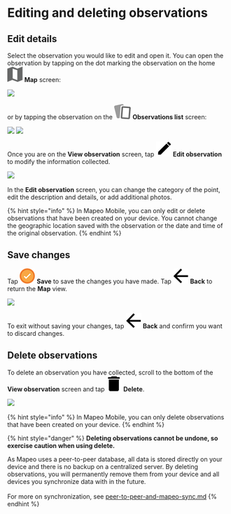 # Editing and deleting observations

## Edit details

Select the observation you would like to edit and open it. You can open the observation by tapping on the dot marking the observation on the home <img src="../../.gitbook/assets/app-icons_Map_view.png" alt="" data-size="line"> **Map** screen:

&#x20;![](../../.gitbook/assets/Homescreen-tap\_observation\_dot.jpg)

or by tapping the observation on the <img src="../../.gitbook/assets/app icons_observation-list_35px.png" alt="" data-size="line"> **Observations list** screen:

&#x20;![](../../.gitbook/assets/Homescreen-Observations\_list\_button.jpg) ![](../../.gitbook/assets/Mm\_Observations\_list\_screen-select\_obs.jpg)

Once you are on the **View observation** screen, tap <img src="../../.gitbook/assets/app_icons_edit_35px.png" alt="" data-size="line"> **Edit observation** to modify the information collected.

&#x20;![](../../.gitbook/assets/Edit\_observation\_button.jpg)

In the **Edit observation** screen, you can change the category of the point, edit the description and details, or add additional photos.

{% hint style="info" %}
In Mapeo Mobile, you can only edit or delete observations that have been created on your device. You cannot change the geographic location saved with the observation or the date and time of the original observation.
{% endhint %}

## Save changes

Tap <img src="../../.gitbook/assets/app_icons_save_35px.png" alt="" data-size="line"> **Save** to save the changes you have made. Tap <img src="../../.gitbook/assets/app_icons_back_arrow.png" alt="" data-size="line"> **Back** to return the **Map** view.

![](../../.gitbook/assets/Mm\_Save\_observation.jpg)

To exit without saving your changes, tap <img src="../../.gitbook/assets/app_icons_back_arrow.png" alt="" data-size="line"> **Back** and confirm you want to discard changes.

## Delete observations

To delete an observation you have collected, scroll to the bottom of the **View observation** screen and tap <img src="../../.gitbook/assets/app_icons_Delete-trash.png" alt="" data-size="line"> **Delete**.

![](../../.gitbook/assets/Delete\_button.jpg)

{% hint style="info" %}
In Mapeo Mobile, you can only delete observations that have been created on your device.
{% endhint %}

{% hint style="danger" %}
**Deleting observations cannot be undone, so exercise caution when using delete.**

As Mapeo uses a peer-to-peer database, all data is stored directly on your device and there is no backup on a centralized server. By deleting observations, you will permanently remove them from your device and all devices you synchronize data with in the future.\
\
For more on synchronization, see [peer-to-peer-and-mapeo-sync.md](../../overview/about-mapeo/peer-to-peer-and-mapeo-sync.md "mention")
{% endhint %}

